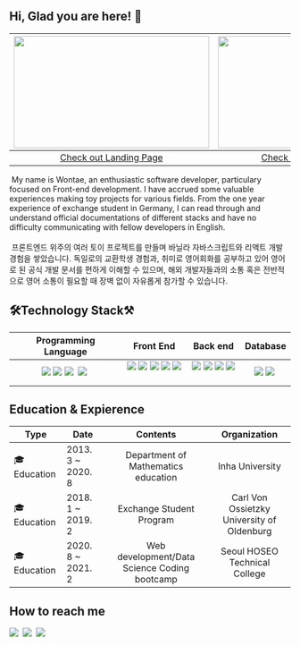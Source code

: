 ## Hi, Glad you are here! 👋

| <img src="https://user-images.githubusercontent.com/58083434/130402392-0859a094-4655-45d0-b184-a07b89a7ee23.gif" width="350" height="200"> | <img src="https://user-images.githubusercontent.com/58083434/130402483-77c32103-ace9-4db4-bd9a-fa6680eecdc1.gif" width="350" height="200"> | 
| :------: | :------: | 
| <a href="https://www.wontaechoi.tech">Check out Landing Page</a> | <a href="https://www.wontaeblog.space/projects">Check out Projects & Blog</a> | 

&nbsp;My name is  Wontae, an enthusiastic software developer, particulary focused on Front-end development. I have accrued some valuable experiences making toy projects for various fields. From the one year experience of exchange student in Germany, I can read through and understand official documentations of different stacks and have no difficulty communicating with fellow developers in English.
<br/><br/>
&nbsp;프론트엔드 위주의 여러 토이 프로젝트를 만들며 바닐라 자바스크립트와 리액트 개발 경험을 쌓았습니다.
독일로의 교환학생 경험과, 취미로 영어회화를 공부하고 있어 영어로 된 공식 개발 문서를 편하게 이해할 수 있으며,
해외 개발자들과의 소통 혹은 전반적으로 영어 소통이 필요할 때 장벽 없이 자유롭게 참가할 수 있습니다.

## 🛠Technology Stack⚒
| **Programming Language** | **Front End** | **Back end** | **Database** |
| :------: | :------: | :------: | :------: |
| <img src="https://img.shields.io/badge/Python-3766AB?style=flat-square&logo=Python&logoColor=white"/></a>&nbsp;<img src="https://img.shields.io/badge/JavaScript-F7DF1E?style=flat-square&logo=JavaScript&logoColor=white"/></a>&nbsp;<img src="https://img.shields.io/badge/TypeScript-3178C6?style=flat-square&logo=TypeScript&logoColor=white"/></a>&nbsp; <img src="https://img.shields.io/badge/GraphQL-E434AA?style=flat-square&logo=GraphQL&logoColor=white"/></a>&nbsp;  | <img src='https://img.shields.io/badge/React-61DAFB?style=flat-square&logo=React&logoColor=white'/></a>&nbsp;<img src='https://img.shields.io/badge/Gatsby-663399?style=flat-square&logo=Gatsby&logoColor=white'/></a>&nbsp;<img src='https://img.shields.io/badge/NextJS-000000?style=flat-square&logo=Next.js&logoColor=white'/></a>&nbsp;<img src="https://img.shields.io/badge/Framer-df0eb1?style=flat-square&logo=Framer&logoColor=white"/>&nbsp;<img src='https://img.shields.io/badge/StyledComponents-DB7093?style=flat-square&logo=Styled-Components&logoColor=white'/></a>&nbsp; | <img src="https://img.shields.io/badge/Flask-000000?style=flat-square&logo=Flask&logoColor=white"/></a>&nbsp;<img src="https://img.shields.io/badge/Express-FF7200?style=flat-square&logo=Express&logoColor=white"/></a>&nbsp;<img src="https://img.shields.io/badge/NodeJS-339933?style=flat-square&logo=Node.js&logoColor=white"/></a>&nbsp;<img src="https://img.shields.io/badge/NestJS-E0234E?style=flat-square&logo=NestJS&logoColor=white"/></a>&nbsp;  | <img src="https://img.shields.io/badge/MySQL-4479A1?style=flat-square&logo=MySQL&logoColor=white"/></a>&nbsp;<img src="https://img.shields.io/badge/PostgreSQL-336791?style=flat-square&logo=PostgreSQL&logoColor=white"/></a>&nbsp; |

<!-- <img src="https://img.shields.io/badge/Numpy-013243?style=flat-square&logo=NumPy&logoColor=white"/></a>&nbsp;
<img src="https://img.shields.io/badge/Pandas-150458?style=flat-square&logo=pandas&logoColor=white"/></a>&nbsp;
<img src="https://img.shields.io/badge/Matplotlib-150458?style=flat-square&logo=pandas&logoColor=white"/></a>&nbsp;
<img src="https://img.shields.io/badge/Sklearn-150458?style=flat-square&logo=scikit-learn&logoColor=white"/></a>&nbsp;
<img src="https://img.shields.io/badge/Keras-D00000?style=flat-square&logo=Keras&logoColor=white"/></a>&nbsp;
<img src="https://img.shields.io/badge/Django-092E20?style=flat-square&logo=Django&logoColor=white"/></a>&nbsp;  
<img src="https://img.shields.io/badge/AWS-232F3E?style=flat-square&logo=Amazon-AWS&logoColor=white"/></a>&nbsp;
<img src="https://img.shields.io/badge/Jest-C21325?style=flat-square&logo=Jest&logoColor=white"/></a>&nbsp;
<img src="https://img.shields.io/badge/Docker-2496ED?style=flat-square&logo=Docker&logoColor=white"/></a>&nbsp;
-->

## Education & Expierence
| **Type** | **Date** | **Contents** | **Organization** |
| ------ | ------ | :------: | :------: |
| 🎓 Education | 2013. 3 ~ 2020. 8 | Department of Mathematics education | Inha University |
| 🎓 Education | 2018. 1 ~ 2019. 2 | Exchange Student Program | Carl Von Ossietzky University of Oldenburg |
| 🎓 Education | 2020. 8 ~ 2021. 2 | Web development/Data Science Coding bootcamp | Seoul HOSEO Technical College |

## How to reach me
<img src="https://img.shields.io/badge/GMail-EA4335?style=flat-square&logo=Gmail&logoColor=white&link=mailto:beegramin9@gmail.com"/></a>&nbsp;
<img src="https://img.shields.io/badge/Instagram-E4405F?style=flat-square&logo=Instagram&logoColor=white&link=https://www.instagram.com/beestron9/"/></a>&nbsp;
<img src="https://img.shields.io/badge/LinkedIn-0A66C2?style=flat-square&logo=LinkedIn&logoColor=white&link=https://www.linkedin.com/in/%EC%9B%90%ED%83%9C-%EC%B5%9C-136986172/"/></a>&nbsp;
<!--
**beegramin9/beegramin9** is a ✨ _special_ ✨ repository because its `README.md` (this file) appears on your GitHub profile.

Here are some ideas to get you started:

- 🔭 I’m currently working on ...
- 🌱 I’m currently learning ...
- 👯 I’m looking to collaborate on ...
- 🤔 I’m looking for help with ...
- 💬 Ask me about ...
- 📫 How to reach me: ...
- 😄 Pronouns: ...
- ⚡ Fun fact: ...
-->
